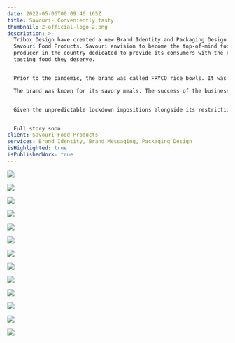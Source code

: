 ```yaml
---
date: 2022-05-05T00:09:46.165Z
title: Savouri- Conveniently tasty
thumbnail: 2-official-logo-2.png
description: >-
  Tribox Design have created a new Brand Identity and Packaging Design for
  Savouri Food Products. Savouri envision to become the top-of-mind food
  producer in the country dedicated to provide its consumers with the best
  tasting food they deserve. 


  Prior to the pandemic, the brand was called FRYCO rice bowls. It was publicly introduced in 2017, as a college thesis/business project. Later on, it grew to 3 branches until 2020 – when the country was hit with Covid, pushing schools to be closed since then. The target market was students, as the kiosks were located in the canteens of Central Philippine University, Ateneo de Iloilo and University of Iloilo. 

  The brand was known for its savory meals. The success of the business was not only based on the profits made, but the long lines and queues of the students. And feedback would often be summed up to “never disappointing”. Despite the love for the brand, it failed to pivot itself to adapt to the early stages of the pandemic.


  Given the unpredictable lockdown impositions alongside its restrictions, another brick-and-mortar is not considerable. This became an added challenge to target a new, and different market.


  Full story soon
client: Savouri Food Products
services: Brand Identity, Brand Messaging, Packaging Design
isHighlighted: true
isPublishedWork: true
---
```

![](4-typography.png)

![](3-pattern2.png)

![](5-logo-variation.png)

![](6-busines-cards.png)

![](8-polo-shirts.png)

![](9-instagram.png)

![](10-facebook.png)

![](11-totebag.png)

![](13-poster.png)

![](14-poster.png)

![](15-laptop.png)

![](16-notebook.png)

![](2-official-logo.png)